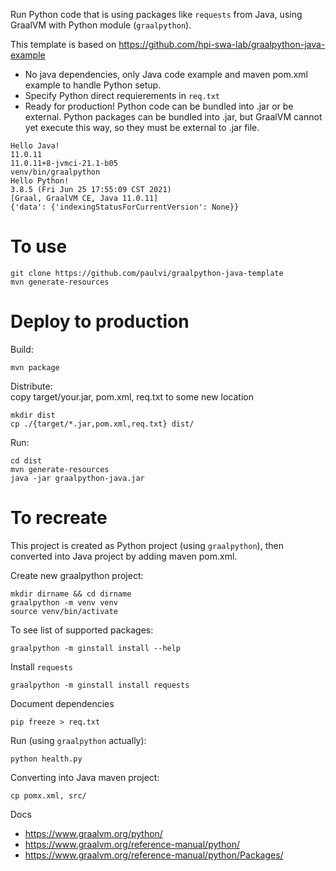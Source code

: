 
Run Python code that is using packages like `requests` from Java,
using GraalVM with Python module (`graalpython`).

This template is based on https://github.com/hpi-swa-lab/graalpython-java-example

- No java dependencies, only Java code example and maven pom.xml example to handle Python setup.
- Specify Python direct requierements in `req.txt`
- Ready for production! Python code can be bundled into .jar or be external.
 Python packages can be bundled into .jar, but GraalVM cannot yet execute this way, 
 so they must be external to .jar file.

```
Hello Java!
11.0.11
11.0.11+8-jvmci-21.1-b05
venv/bin/graalpython
Hello Python!
3.8.5 (Fri Jun 25 17:55:09 CST 2021)
[Graal, GraalVM CE, Java 11.0.11]
{'data': {'indexingStatusForCurrentVersion': None}}
```

# To use

    git clone https://github.com/paulvi/graalpython-java-template
    mvn generate-resources

# Deploy to production

Build:

    mvn package

Distribute:  
copy target/your.jar, pom.xml, req.txt to some new location   

    mkdir dist
    cp ./{target/*.jar,pom.xml,req.txt} dist/

Run:

    cd dist
    mvn generate-resources
    java -jar graalpython-java.jar


# To recreate

This project is created as Python project (using `graalpython`),
then converted into Java project by adding maven pom.xml.

Create new graalpython project:

    mkdir dirname && cd dirname
    graalpython -m venv venv
    source venv/bin/activate

To see list of supported packages:

    graalpython -m ginstall install --help

Install `requests`

    graalpython -m ginstall install requests

Document dependencies

    pip freeze > req.txt

Run (using `graalpython` actually):

    python health.py

Converting into Java maven project:

    cp pomx.xml, src/

Docs
- https://www.graalvm.org/python/
- https://www.graalvm.org/reference-manual/python/
- https://www.graalvm.org/reference-manual/python/Packages/
